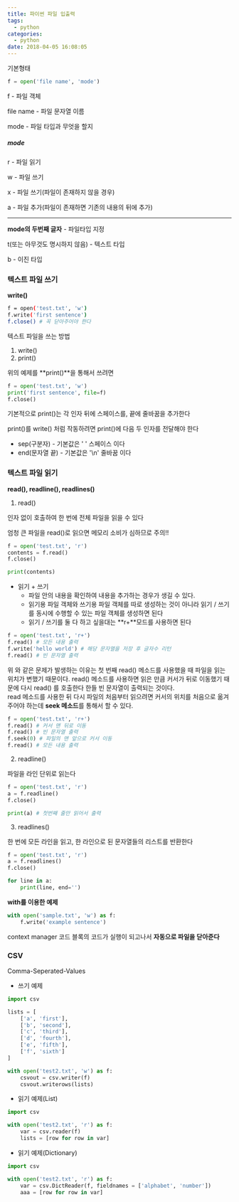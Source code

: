 ```yaml
---
title: 파이썬 파일 입출력
tags:
  - python
categories:
  - python
date: 2018-04-05 16:08:05
---
```

기본형태 

```python
f = open('file name', 'mode')
```

f -  파일 객체

file name - 파일 문자열 이름

mode - 파일 타입과 무엇을 할지

##### mode

r - 파일 읽기

w - 파일 쓰기

x - 파일 쓰기(파일이 존재하지 않을 경우)

a - 파일 추가(파일이 존재하면 기존의 내용의 뒤에 추가)

-----------------------

**mode의 두번째 글자** - 파일타입 지정

t(또는 아무것도 명시하지 않음) - 텍스트 타입

b - 이진 타입



### 텍스트 파일 쓰기

**write()**

```sh
f = open('test.txt', 'w')
f.write('first sentence')
f.close() # 꼭 닫아주어야 한다
```

텍스트 파일을 쓰는 방법 

1. write()
2. print()

위의 예제를 **print()**을 통해서 쓰려면

```python
f = open('test.txt', 'w')
print('first sentence', file=f)
f.close()
```

기본적으로 print()는 각 인자 뒤에 스페이스를, 끝에 줄바꿈을 추가한다

print()를 write() 처럼 작동하려면 print()에 다음 두 인자를 전달해야 한다

* sep(구분자) - 기본값은 ' ' 스페이스 이다
* end(문자열 끝) - 기본값은 '\n' 줄바꿈 이다



### 텍스트 파일 읽기

**read(), readline(), readlines()**

1. read()

인자 없이 호출하여 한 번에 전체 파일을 읽을 수 있다

엄청 큰 파일을 read()로 읽으면 메모리 소비가 심하므로 주의!!

```python
f = open('test.txt', 'r')
contents = f.read()
f.close()

print(contents)
```

* 읽기 + 쓰기
  * 파일 안의 내용을 확인하여 내용을 추가하는 경우가 생길 수 있다.
  * 읽기용 파일 객체와 쓰기용 파일 객체를 따로 생성하는 것이 아니라 읽기 / 쓰기를 동시에 수행할 수 있는 파일 객체를 생성하면 된다
  * 읽기 / 쓰기를 둘 다 하고 싶을대는 **r+**모드를 사용하면 된다

```python
f = open('test.txt', 'r+')
f.read() # 모든 내용 출력
f.write('hello world') # 해당 문자열을 저장 후 글자수 리턴
f.read() # 빈 문자열 출력
```

위 와 같은 문제가 발생하는 이유는 첫 번째  read() 메소드를 사용했을 때 파일을 읽는 위치가 변했기 때문이다. read() 메소드를 사용하면 읽은 만큼 커서가 뒤로 이동했기 때문에 다시 read() 를 호출한다 한들 빈 문자열이 출력되는 것이다.  
read 메소드를 사용한 뒤 다시 파일의 처음부터 읽으려면 커서의 위치를 처음으로 옮겨주어야 하는데 **seek 메소드**를 통해서 할 수 있다.

```python
f = open('test.txt', 'r+')
f.read() # 커서 맨 뒤로 이동
f.read() # 빈 문자열 출력
f.seek(0) # 파일의 맨 앞으로 커서 이동
f.read() # 모든 내용 출력
```

2. readline()

파일을 라인 단위로 읽는다

```python
f = open('test.txt', 'r')
a = f.readline()
f.close()

print(a) # 첫번째 줄만 읽어서 출력
```

3. readlines()

한 번에 모든 라인을 읽고, 한 라인으로 된 문자열들의 리스트를 반환한다

```python
f = open('test.txt', 'r')
a = f.readlines()
f.close()

for line in a:
    print(line, end='')
```

**with를 이용한 예제**

```python
with open('sample.txt', 'w') as f:
    f.write('example sentence')
```

context manager 코드 블록의 코드가 실행이 되고나서 **자동으로 파일을 닫아준다**





### CSV

Comma-Seperated-Values

* 쓰기 예제

```python
import csv

lists = [
    ['a', 'first'],
    ['b', 'second'],
    ['c', 'third'],
    ['d', 'fourth'],
    ['e', 'fifth'],
    ['f', 'sixth']
]

with open('test2.txt', 'w') as f:
    csvout = csv.writer(f)
	csvout.writerows(lists)
```

* 읽기 예제(List)

```python
import csv

with open('test2.txt', 'r') as f:
    var = csv.reader(f)
    lists = [row for row in var]
```

* 읽기 예제(Dictionary)

```python
import csv

with open('test2.txt', 'r') as f:
    var = csv.DictReader(f, fieldnames = ['alphabet', 'number'])
    aaa = [row for row in var]
```

